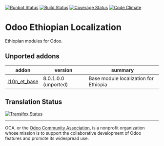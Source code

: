 [![Runbot Status](https://runbot.odoo-community.org/runbot/badge/flat/${REPO_ID}/${BRANCH_NAME}.svg)](https://runbot.odoo-community.org/runbot/repo/github-com-oca-${REPO_NAME}-${REPO_ID})
[![Build Status](https://travis-ci.org/OCA/l10n-ethiopia.svg?branch=10.0)](https://travis-ci.org/OCA/l10n-ethiopia)
[![Coverage Status](https://coveralls.io/repos/OCA/l10n-ethiopia/badge.svg?branch=10.0&service=github)](https://coveralls.io/github/OCA/l10n-ethiopia?branch=10.0)
[![Code Climate](https://codeclimate.com/github/OCA/l10n-ethiopia/badges/gpa.svg)](https://codeclimate.com/github/OCA/l10n-ethiopia)

# Odoo Ethiopian Localization

Ethiopian modules for Odoo.

[//]: # (addons)

Unported addons
---------------
addon | version | summary
--- | --- | ---
[l10n_et_base](l10n_et_base/) | 8.0.1.0.0 (unported) | Base module localization for Ethiopia

[//]: # (end addons)

Translation Status
------------------
[![Transifex Status](https://www.transifex.com/oca/OCA-l10n-ethiopia-10-0/chart/image_png)](https://www.transifex.com/oca/OCA-l10n-ethiopia-10-0)

----

OCA, or the [Odoo Community Association](http://odoo-community.org/), is a nonprofit organization whose
mission is to support the collaborative development of Odoo features and
promote its widespread use.

